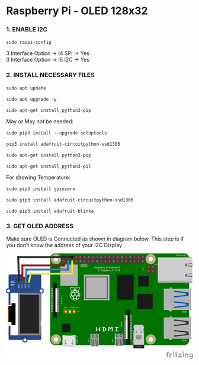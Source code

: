 # Raspberry Pi - OLED 128x32

### 1. ENABLE I2C

```
sudo raspi-config
```
3 Interface Option -> I4 SPI -> Yes <br>
3 Interface Option -> I5 I2C -> Yes

### 2. INSTALL NECESSARY FILES
```
sudo apt update
```
```
sudo apt upgrade -y
```
```
sudo apt-get install python3-pip
```
May or May not be needed:
```
sudo pip3 install --upgrade setuptools
```
```
pip3 install adafruit-circuitpython-ssd1306
```
```
sudo apt-get install python3-pip
```
```
sudo apt-get install python3-pil
```
For showing Temperature:
```
sudo pip3 install gpiozero
```
```
sudo pip3 install adafruit-circuitpython-ssd1306
```
```
sudo pip3 install adafruit-blinka
```
### 3. GET OLED ADDRESS
Make sure OLED is Connected as shown in diagram below. This step is if you don’t know the address of your I2C Display

![Wiring Diagram.png](https://github.com/shoro/RPi-OLED-128x32/blob/main/img/Wiring%20Diagram.png)


